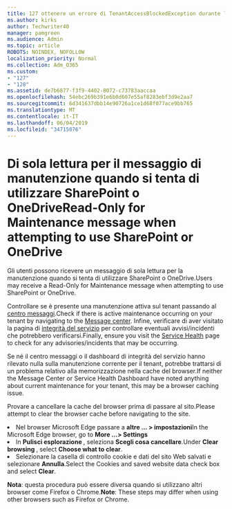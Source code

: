 ```yaml
---
title: 127 ottenere un errore di TenantAccessBlockedException durante l'accesso alla posta elettronica?
ms.author: kirks
author: Techwriter40
manager: pamgreen
ms.audience: Admin
ms.topic: article
ROBOTS: NOINDEX, NOFOLLOW
localization_priority: Normal
ms.collection: Adm_O365
ms.custom:
- "127"
- "128"
ms.assetid: de7b6877-f3f9-4402-8072-c73783aaccaa
ms.openlocfilehash: 54ebc269b391e6b0d607e55af8283ebf3d9e2aa7
ms.sourcegitcommit: 6d341637dbb14e90726a1ce1d68f077ace9bb765
ms.translationtype: MT
ms.contentlocale: it-IT
ms.lasthandoff: 06/04/2019
ms.locfileid: "34715076"
---
```

# <a name="read-only-for-maintenance-message-when-attempting-to-use-sharepoint-or-onedrive"></a><span data-ttu-id="3b060-102">Di sola lettura per il messaggio di manutenzione quando si tenta di utilizzare SharePoint o OneDrive</span><span class="sxs-lookup"><span data-stu-id="3b060-102">Read-Only for Maintenance message when attempting to use SharePoint or OneDrive</span></span>

<span data-ttu-id="3b060-103">Gli utenti possono ricevere un messaggio di sola lettura per la manutenzione quando si tenta di utilizzare SharePoint o OneDrive.</span><span class="sxs-lookup"><span data-stu-id="3b060-103">Users may receive a Read-Only for Maintenance message when attempting to use SharePoint or OneDrive.</span></span>

<span data-ttu-id="3b060-104">Controllare se è presente una manutenzione attiva sul tenant passando al <a href="https://portal.office.com/adminportal/home#/MessageCenter">centro messaggi</a>.</span><span class="sxs-lookup"><span data-stu-id="3b060-104">Check if there is active maintenance occurring on your tenant by navigating to the <a href="https://portal.office.com/adminportal/home#/MessageCenter">Message center</a>.</span></span> <span data-ttu-id="3b060-105">Infine, verificare di aver visitato la pagina di <a href="https://portal.office.com/adminportal/home#/servicehealth">integrità del servizio</a> per controllare eventuali avvisi/incidenti che potrebbero verificarsi.</span><span class="sxs-lookup"><span data-stu-id="3b060-105">Finally, ensure you visit the <a href="https://portal.office.com/adminportal/home#/servicehealth">Service Health</a> page to check for any advisories/incidents that may be occurring.</span></span>

<span data-ttu-id="3b060-106">Se né il centro messaggi o il dashboard di integrità del servizio hanno rilevato nulla sulla manutenzione corrente per il tenant, potrebbe trattarsi di un problema relativo alla memorizzazione nella cache del browser.</span><span class="sxs-lookup"><span data-stu-id="3b060-106">If neither the Message Center or Service Health Dashboard have noted anything about current maintenance for your tenant, this may be a browser caching issue.</span></span>

<span data-ttu-id="3b060-107">Provare a cancellare la cache del browser prima di passare al sito.</span><span class="sxs-lookup"><span data-stu-id="3b060-107">Please attempt to clear the browser cache before navigating to the site.</span></span>

  <li><span data-ttu-id="3b060-108">Nel browser Microsoft Edge passare a <strong>altre &hellip; &gt; impostazioni</strong></span><span class="sxs-lookup"><span data-stu-id="3b060-108">In the Microsoft Edge browser, go to <strong>More &hellip;&gt; Settings</strong></span></span></li>  <li><span data-ttu-id="3b060-109">In <strong>Pulisci esplorazione </strong>, seleziona <strong>Scegli cosa cancellare</strong>.</span><span class="sxs-lookup"><span data-stu-id="3b060-109">Under <strong>Clear browsing </strong>, select <strong>Choose what to clear</strong>.</span></span></li>  <li><span data-ttu-id="3b060-110">Selezionare la casella di controllo cookie e dati del sito Web salvati e selezionare <strong>Annulla</strong>.</span><span class="sxs-lookup"><span data-stu-id="3b060-110">Select the Cookies and saved website data check box and select <strong>Clear</strong>.</span></span></li>  </ol>  

<span data-ttu-id="3b060-111">**Nota**: questa procedura può essere diversa quando si utilizzano altri browser come Firefox o Chrome.</span><span class="sxs-lookup"><span data-stu-id="3b060-111">**Note**: These steps may differ when using other browsers such as Firefox or Chrome.</span></span>

